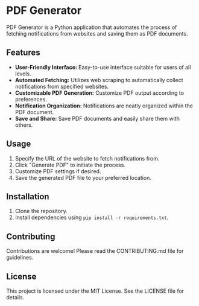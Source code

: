 # PDF Generator

PDF Generator is a Python application that automates the process of fetching notifications from websites and saving them as PDF documents.

## Features

- **User-Friendly Interface:** Easy-to-use interface suitable for users of all levels.
- **Automated Fetching:** Utilizes web scraping to automatically collect notifications from specified websites.
- **Customizable PDF Generation:** Customize PDF output according to preferences.
- **Notification Organization:** Notifications are neatly organized within the PDF document.
- **Save and Share:** Save PDF documents and easily share them with others.

## Usage

1. Specify the URL of the website to fetch notifications from.
2. Click "Generate PDF" to initiate the process.
3. Customize PDF settings if desired.
4. Save the generated PDF file to your preferred location.

## Installation

1. Clone the repository.
2. Install dependencies using `pip install -r requirements.txt`.

## Contributing

Contributions are welcome! Please read the CONTRIBUTING.md file for guidelines.

## License

This project is licensed under the MIT License. See the LICENSE file for details.
